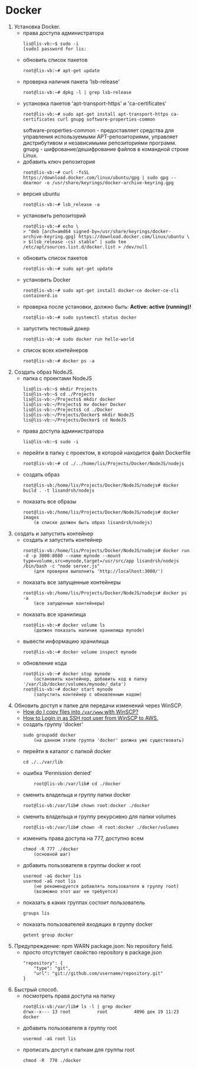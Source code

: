 # Docker

1. Установка Docker.
    - права доступа администратора
        ```
        lis@lis-vb:~$ sudo -i
        [sudo] password for lis: 
        ```
    - обновить список пакетов
        ```
        root@lis-vb:~# apt-get update
        ```
    - проверка наличия пакета 'lsb-release'
        ```
        root@lis-vb:~# dpkg -l | grep lsb-release
        ```
    - установка пакетов 'apt-transport-https' и 'ca-certificates'
        ```
        root@lis-vb:~# sudo apt-get install apt-transport-https ca-certificates curl gnupg software-properties-common
        ```
        software-properties-common - предоставляет средства для управления используемыми APT-репозиториями, управляет дистрибутивом и независимыми репозиториями программ.
        gnupg - шифрование/дешифрование файлов в командной строке Linux.
    - добавить ключ репозитория
        ```
        root@lis-vb:~# curl -fsSL https://download.docker.com/linux/ubuntu/gpg | sudo gpg --dearmor -o /usr/share/keyrings/docker-archive-keyring.gpg
        ```
    - версия ubuntu
        ```
        root@lis-vb:~# lsb_release -a
        ```
    - установить репозиторий
        ```
        root@lis-vb:~# echo \
        > "deb [arch=amd64 signed-by=/usr/share/keyrings/docker-archive-keyring.gpg] https://download.docker.com/linux/ubuntu \
        > $(lsb_release -cs) stable" | sudo tee /etc/apt/sources.list.d/docker.list > /dev/null
        ```
    - обновить список пакетов
        ```
        root@lis-vb:~# sudo apt-get update
        ```
    - установить Docker
        ```
        root@lis-vb:~# sudo apt-get install docker-ce docker-ce-cli containerd.io
        ```
    - проверка после установки, должно быть: **Active: active (running)!**
        ```
        root@lis-vb:~# sudo systemctl status docker
        ```
    - запустить тестовый докер
        ```
        root@lis-vb:~# sudo docker run hello-world
        ```
    - список всех контейнеров
        ```
        root@lis-vb:~# docker ps -a
        ```
2. Создать образ NodeJS.
    - папка с проектами NodeJS
        ```
        lis@lis-vb:~$ mkdir Projects
        lis@lis-vb:~$ cd ./Projects
        lis@lis-vb:~/Projects$ mkdir docker
        lis@lis-vb:~/Projects$ mv docker Docker
        lis@lis-vb:~/Projects$ cd ./Docker
        lis@lis-vb:~/Projects/Docker$ mkdir NodeJS
        lis@lis-vb:~/Projects/Docker$ cd NodeJS
        ```
    - права доступа администратора
        ```
        lis@lis-vb:~$ sudo -i
        ```
    - перейти в папку с проектом, в которой находится файл Dockerfile
        ```
        root@lis-vb:~# cd ./../home/lis/Projects/Docker/NodeJS/nodejs
        ```
    - создать образ
        ```
        root@lis-vb:/home/lis/Projects/Docker/NodeJS/nodejs# docker build . -t lisandrsh/nodejs
        ```
    - показать все образы
        ```
        root@lis-vb:/home/lis/Projects/Docker/NodeJS/nodejs# docker images
            (в списке должен быть образ lisandrsh/nodejs)
        ```
3. создать и запустить контейнер
    - создать и запустить контейнер
        ```
        root@lis-vb:/home/lis/Projects/Docker/NodeJS/nodejs# docker run -d -p 3000:8080 --name mynode --mount type=volume,src=mynode,target=/usr/src/app lisandrsh/nodejs /bin/bash -c "node server.js"
            (для проверки выполнить 'http://localhost:3000/')
        ```
    - показать все запущенные контейнеры
        ```
        root@lis-vb:/home/lis/Projects/Docker/NodeJS/nodejs# docker ps -a
            (все запущенные контейнеры)
        ```
    - показать все хранилища
        ```
        root@lis-vb:~# docker volume ls
            (должен показать наличие хранилища mynode)
        ```
    - вывести информацию хранилища
        ```
        root@lis-vb:~# docker volume inspect mynode
        ```
    - обновление кода 
        ```
        root@lis-vb:~# docker stop mynode
            (остановить контейнер, добавить код в папку '/var/lib/docker/volumes/mynode/_data')
        root@lis-vb:~# docker start mynode
            (запустить контейнер с обновленным кодом)
        ```
4. Обновить доступ к папке для передачи изменений через WinSCP.<br/>
    - [How do I copy files into `/var/www` with WinSCP?](https://superuser.com/questions/286831/how-do-i-copy-files-into-var-www-with-winscp)
    - [How to Login in as SSH root user from WinSCP to AWS.](http://cvlive.blogspot.com/2014/03/how-to-login-in-as-ssh-root-user-from.html)
    - создать группу 'docker'
        ```
        sudo groupadd docker
            (на данном этапе группа 'docker' должна уже существовать)
        ```
    - перейти в каталог с папкой docker
        ```
        cd ./../var/lib
        ```
    - ошибка 'Permission denied'
        ```
            root@lis-vb:/var/lib# cd ./docker
        ```
    - сменить владельца и группу папки docker
        ```
        root@lis-vb:/var/lib# chown root:docker ./docker
        ```
    - сменить владельца и группу рекурсивно для папки volumes
        ```
        root@lis-vb:/var/lib# chown -R root:docker ./docker/volumes
        ```
    - изменить права доступа на 777, доступно всем
        ```
        chmod -R 777 ./docker
            (основной шаг)
        ```
    - добавить пользователя в группы docker и root
        ```
        usermod -aG docker lis
        usermod -aG root lis
            (не рекомендуется добавлять пользователя в группу root)
            (возможно этот шаг не требуется)
        ```
    - показать в каких группах состоит пользователь
        ```
        groups lis
        ```
    - показать пользователей входящих в группу docker
        ```
        getent group docker
        ```
5. Предупреждение: npm WARN package.json: No repository field.
    - просто отсутствует свойство repository в package.json
        ```
        "repository": {
            "type": "git",
            "url": "git://github.com/username/repository.git"
        }
        ```
6. Быстрый способ.
    - посмотреть права доступа на папку
        ```
        root@lis-vb:/var/lib# ls -l | grep docker
        drwx--x--- 13 root          root          4096 дек 19 11:23 docker
        ```
    - добавить пользователя в группу root
        ```
        usermod -aG root lis
        ```
    - прописать доступ к папкам для группы root
        ```
        chmod -R  770 ./docker
        ```